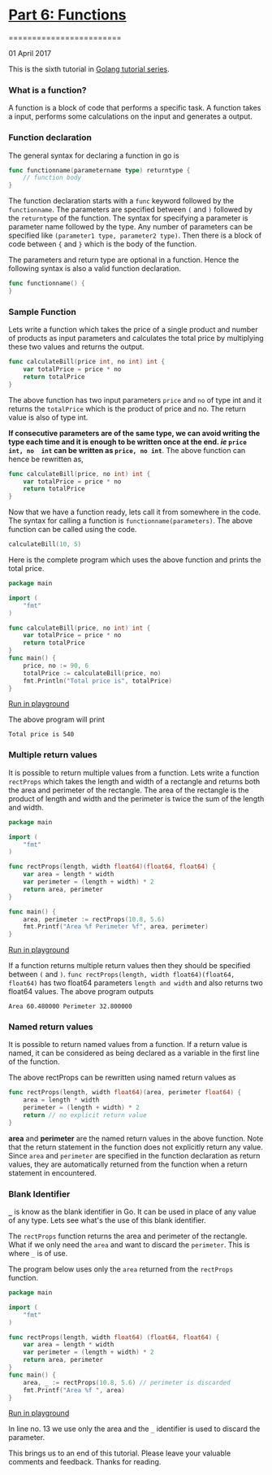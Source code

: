 # [Part 6: Functions][1]
========================

01 April 2017

This is the sixth tutorial in [Golang tutorial series][2].

[1]: https://golangbot.com/functions/
[2]: https://golangbot.com/learn-golang-series/

### What is a function?

A function is a block of code that performs a specific task. A function takes a 
input, performs some calculations on the input and generates a output.

### Function declaration

The general syntax for declaring a function in go is

```go
func functionname(parametername type) returntype {  
    // function body
}
```

The function declaration starts with a `func` keyword followed by the 
`functionname`. The parameters are specified between `(` and `)` followed by the 
`returntype` of the function. The syntax for specifying a parameter is parameter 
name followed by the type. Any number of parameters can be specified like 
`(parameter1 type, parameter2 type)`.  Then there is a block of code between `{` 
and `}` which is the body of the function.

The parameters and return type are optional in a function. Hence the following 
syntax is also a valid function declaration.

```go
func functionname() {  
}
```

### Sample Function

Lets write a function which takes the price of a single product and number of 
products as input parameters and calculates the total price by multiplying these 
two values and returns the output.

```go
func calculateBill(price int, no int) int {  
    var totalPrice = price * no
    return totalPrice
}
```

The above function has two input parameters `price` and `no` of type int and it 
returns the `totalPrice` which is the product of price and no.  The return value 
is also of type int.

**If consecutive parameters are of the same type, we can avoid writing the type 
each time and it is enough to be written once at the end. *ie* `price int, no 
int` can be written as `price, no int`**. The above function can hence be 
rewritten as,

```go
func calculateBill(price, no int) int {  
    var totalPrice = price * no
    return totalPrice
}
```

Now that we have a function ready, lets call it from somewhere in the code. The 
syntax for calling a function is `functionname(parameters)`.  The above function 
can be called using the code.

```go 
calculateBill(10, 5)  
```

Here is the complete program which uses the above function and prints the total 
price.

```go
package main

import (  
    "fmt"
)

func calculateBill(price, no int) int {  
    var totalPrice = price * no
    return totalPrice
}
func main() {  
    price, no := 90, 6
    totalPrice := calculateBill(price, no)
    fmt.Println("Total price is", totalPrice)
}
```

[Run in playground](https://play.golang.org/p/YJlW3g-VZH)

The above program will print

``` 
Total price is 540  
```

### Multiple return values

It is possible to return multiple values from a function. Lets write a function 
`rectProps` which takes the length and width of a rectangle and returns both the 
area and perimeter of the rectangle. The area of the rectangle is the product of 
length and width and the perimeter is twice the sum of the length and width.

```go
package main

import (  
    "fmt"
)

func rectProps(length, width float64)(float64, float64) {  
    var area = length * width
    var perimeter = (length + width) * 2
    return area, perimeter
}

func main() {  
    area, perimeter := rectProps(10.8, 5.6)
    fmt.Printf("Area %f Perimeter %f", area, perimeter) 
}
```

[Run in playground](https://play.golang.org/p/qAftE_yke_)

If a function returns multiple return values then they should be specified 
between `(` and `)`. `func rectProps(length, width float64)(float64, float64)` 
has two float64 parameters `length and width` and also returns two float64 
values. The above program outputs

``` 
Area 60.480000 Perimeter 32.800000  
```

### Named return values

It is possible to return named values from a function. If a return value is 
named, it can be considered as being declared as a variable in the first line of 
the function.

The above rectProps can be rewritten using named return values as

```go
func rectProps(length, width float64)(area, perimeter float64) {  
    area = length * width
    perimeter = (length + width) * 2
    return // no explicit return value
}
```

**area** and **perimeter** are the named return values in the above function. 
Note that the return statement in the function does not explicitly return any 
value. Since `area` and `perimeter` are specified in the function declaration as 
return values, they are automatically returned from the function when a return 
statement in encountered.

### Blank Identifier

**`_`** is know as the blank identifier in Go. It can be used in place of any 
value of any type. Lets see what's the use of this blank identifier.

The `rectProps` function returns the area and perimeter of the rectangle. What 
if we only need the `area` and want to discard the `perimeter`. This is where 
`_` is of use.

The program below uses only the `area` returned from the `rectProps` function.

```go
package main

import (  
    "fmt"
)

func rectProps(length, width float64) (float64, float64) {  
    var area = length * width
    var perimeter = (length + width) * 2
    return area, perimeter
}
func main() {  
    area, _ := rectProps(10.8, 5.6) // perimeter is discarded
    fmt.Printf("Area %f ", area)
}
```

[Run in playground](https://play.golang.org/p/IkugSH1jIt)

In line no. 13 we use only the area and the `_` identifier is used to discard 
the parameter.

This brings us to an end of this tutorial. Please leave your valuable comments 
and feedback. Thanks for reading.

